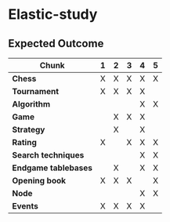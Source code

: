 # Elastic-study

## Expected Outcome
| Chunk               | 1   | 2   | 3   | 4   | 5   |
|---------------------|-----|-----|-----|-----|-----|
| **Chess**           | X   | X   | X   | X   | X   |
| **Tournament**      | X   | X   | X   | X   |     |
| **Algorithm**       |     |     |     | X   | X   |
| **Game**            |     | X   | X   | X   |     |
| **Strategy**        |     | X   |     | X   |     |
| **Rating**          | X   |     | X   | X   | X   |
| **Search techniques**|     |     |     | X   | X   |
| **Endgame tablebases**|     | X   |     | X   | X   |
| **Opening book**    | X   | X   | X   |     | X   |
| **Node**            |     |     |     | X   | X   |
| **Events**          | X   | X   | X   | X   |     |
